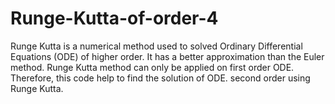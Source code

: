 # Runge-Kutta-of-order-4
Runge Kutta is a numerical method used to solved Ordinary Differential Equations (ODE) of higher order. It has a better approximation than the Euler method. Runge Kutta method can only be applied on first order ODE.
Therefore, this code help to find the solution of ODE. second order using Runge Kutta.
